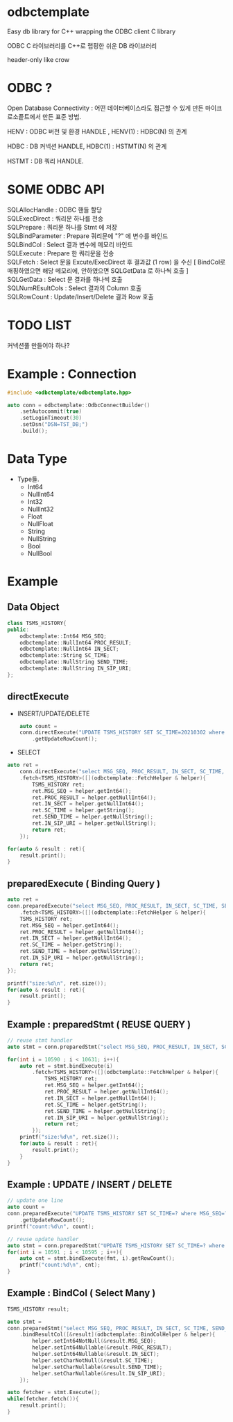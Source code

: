 # odbctemplate


Easy db library for C++ wrapping the ODBC client C library 

ODBC C 라이브러리를 C++로 랩핑한 쉬운 DB 라이브러리

header-only like crow


# ODBC ? 

Open Database Connectivity : 어떤 데이터베이스라도 접근할 수 있게 만든 마이크로소픝트에서 만든 표준 방법.

HENV : ODBC 버전 및 환경 HANDLE , HENV(1) : HDBC(N) 의 관계

HDBC : DB 커넥션 HANDLE, HDBC(1) : HSTMT(N) 의 관계

HSTMT : DB 쿼리 HANDLE.


# SOME ODBC API

SQLAllocHandle : ODBC 핸들 할당   
SQLExecDirect : 쿼리문 하나를 전송   
SQLPrepare : 쿼리문 하나를 Stmt 에 저장   
SQLBindParameter : Prepare 쿼리문에 "?" 에 변수를 바인드   
SQLBindCol : Select 결과 변수에 메모리 바인드   
SQLExecute : Prepare 한 쿼리문을 전송   
SQLFetch : Select 문을 Excute/ExecDirect 후 결과값 (1 row) 을 수신 [ BindCol로 매핑하였으면 해당 메모리에, 안하였으면 SQLGetData 로 하나씩 호출 ]   
SQLGetData : Select 문 결과를 하나씩 호출   
SQLNumREsultCols : Select 결과의 Column 호출   
SQLRowCount : Update/Insert/Delete 결과 Row 호출   

# TODO LIST

커넥션풀 만들어야 하나?


# Example : Connection 

```cpp
#include <odbctemplate/odbctemplate.hpp>

auto conn = odbctemplate::OdbcConnectBuilder()
    .setAutocommit(true)
    .setLoginTimeout(30)
    .setDsn("DSN=TST_DB;")
    .build();
```
# Data Type
-   Type들.
    -   Int64
    -   NullInt64
    -   Int32
    -   NullInt32
    -   Float
    -   NullFloat
    -   String
    -   NullString
    -   Bool
    -   NullBool


# Example 
## Data Object
```cpp
class TSMS_HISTORY{
public:
    odbctemplate::Int64 MSG_SEQ;
    odbctemplate::NullInt64 PROC_RESULT;
    odbctemplate::NullInt64 IN_SECT;
    odbctemplate::String SC_TIME;
    odbctemplate::NullString SEND_TIME;
    odbctemplate::NullString IN_SIP_URI;
};
```
## directExecute

-   INSERT/UPDATE/DELETE
```cpp
    auto count = 
    conn.directExecute("UPDATE TSMS_HISTORY SET SC_TIME=20210302 where MSG_SEQ=10590")
        .getUpdateRowCount();
```
-   SELECT
```cpp
auto ret = 
    conn.directExecute("select MSG_SEQ, PROC_RESULT, IN_SECT, SC_TIME, SEND_TIME, IN_SIP_URI from TSMS_HISTORY;")
    .fetch<TSMS_HISTORY>([](odbctemplate::FetchHelper & helper){
        TSMS_HISTORY ret;
        ret.MSG_SEQ = helper.getInt64();
        ret.PROC_RESULT = helper.getNullInt64();
        ret.IN_SECT = helper.getNullInt64();
        ret.SC_TIME = helper.getString();
        ret.SEND_TIME = helper.getNullString();
        ret.IN_SIP_URI = helper.getNullString();
        return ret;
    });

for(auto & result : ret){
    result.print();
}

```

## preparedExecute ( Binding Query )
```cpp
auto ret = 
conn.preparedExecute("select MSG_SEQ, PROC_RESULT, IN_SECT, SC_TIME, SEND_TIME, IN_SIP_URI from TSMS_HISTORY where MSG_SEQ > ? and MSG_SEQ < ?;", 10587, 10631)
    .fetch<TSMS_HISTORY>([](odbctemplate::FetchHelper & helper){
    TSMS_HISTORY ret;
    ret.MSG_SEQ = helper.getInt64();
    ret.PROC_RESULT = helper.getNullInt64();
    ret.IN_SECT = helper.getNullInt64();
    ret.SC_TIME = helper.getString();
    ret.SEND_TIME = helper.getNullString();
    ret.IN_SIP_URI = helper.getNullString();
    return ret;
});

printf("size:%d\n", ret.size());
for(auto & result : ret){
    result.print();
}
```

## Example : preparedStmt ( REUSE QUERY )

```cpp
// reuse stmt handler
auto stmt = conn.preparedStmt("select MSG_SEQ, PROC_RESULT, IN_SECT, SC_TIME, SEND_TIME, IN_SIP_URI from TSMS_HISTORY where MSG_SEQ = ?;");

for(int i = 10590 ; i < 10631; i++){
    auto ret = stmt.bindExecute(i)
        .fetch<TSMS_HISTORY>([](odbctemplate::FetchHelper & helper){
            TSMS_HISTORY ret;
            ret.MSG_SEQ = helper.getInt64();
            ret.PROC_RESULT = helper.getNullInt64();
            ret.IN_SECT = helper.getNullInt64();
            ret.SC_TIME = helper.getString();
            ret.SEND_TIME = helper.getNullString();
            ret.IN_SIP_URI = helper.getNullString();
            return ret;
        });
    printf("size:%d\n", ret.size());
    for(auto & result : ret){
        result.print();
    }
}
```

## Example : UPDATE / INSERT / DELETE 

```cpp
// update one line 
auto count = 
conn.preparedExecute("UPDATE TSMS_HISTORY SET SC_TIME=? where MSG_SEQ=?", fmt, 10590)
    .getUpdateRowCount();
printf("count:%d\n", count);

// reuse update handler
auto stmt = conn.preparedStmt("UPDATE TSMS_HISTORY SET SC_TIME=? where MSG_SEQ=?")
for(int i = 10591 ; i < 10595 ; i++){
    auto cnt = stmt.bindExecute(fmt, i).getRowCount();
    printf("count:%d\n", cnt);
}

```





## Example : BindCol ( Select Many )

```cpp
TSMS_HISTORY result;

auto stmt = 
conn.preparedStmt("select MSG_SEQ, PROC_RESULT, IN_SECT, SC_TIME, SEND_TIME, IN_SIP_URI from TSMS_HISTORY;")
    .bindResultCol([&result](odbctemplate::BindColHelper & helper){
        helper.setInt64NotNull(&result.MSG_SEQ);
        helper.setInt64Nullable(&result.PROC_RESULT);
        helper.setInt64Nullable(&result.IN_SECT);
        helper.setCharNotNull(&result.SC_TIME);
        helper.setCharNullable(&result.SEND_TIME);
        helper.setCharNullable(&result.IN_SIP_URI);
    });

auto fetcher = stmt.Execute();
while(fetcher.fetch()){
    result.print();
}

```




